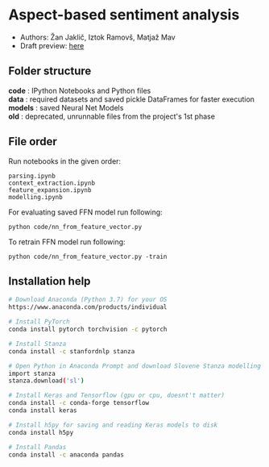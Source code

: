 # Aspect-based sentiment analysis
- Authors: Žan Jaklič, Iztok Ramovš, Matjaž Mav
- Draft preview: [here](https://www.overleaf.com/8497658145vrdhbgxccgsd)

## Folder structure
**code** : IPython Notebooks and Python files  
**data** : required datasets and saved pickle DataFrames for faster execution  
**models** : saved Neural Net Models  
**old** : deprecated, unrunnable files from the project's 1st phase  


## File order
Run notebooks in the given order:
```
parsing.ipynb
context_extraction.ipynb
feature_expansion.ipynb
modelling.ipynb
```

For evaluating saved FFN model run following:
```
python code/nn_from_feature_vector.py
```

To retrain FFN model run following:
```
python code/nn_from_feature_vector.py -train
```

## Installation help
```bash
# Download Anaconda (Python 3.7) for your OS
https://www.anaconda.com/products/individual

# Install PyTorch
conda install pytorch torchvision -c pytorch

# Install Stanza
conda install -c stanfordnlp stanza

# Open Python in Anaconda Prompt and download Slovene Stanza modelling
import stanza
stanza.download('sl')

# Install Keras and Tensorflow (gpu or cpu, doesnt't matter)
conda install -c conda-forge tensorflow
conda install keras

# Install h5py for saving and reading Keras models to disk
conda install h5py 

# Install Pandas
conda install -c anaconda pandas
```